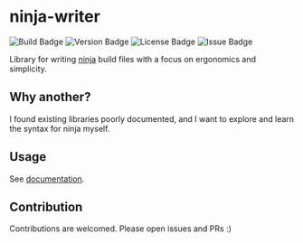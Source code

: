 # ninja-writer
![Build Badge](https://img.shields.io/github/actions/workflow/status/Pistonite/ninja-writer/rust.yml)
![Version Badge](https://img.shields.io/crates/v/ninja-writer)
![License Badge](https://img.shields.io/github/license/Pistonite/ninja-writer)
![Issue Badge](https://img.shields.io/github/issues/Pistonite/ninja-writer)

Library for writing [ninja](https://ninja-build.org) build files with a focus on
ergonomics and simplicity.

## Why another?
I found existing libraries poorly documented, and I want to explore
and learn the syntax for ninja myself.

## Usage
See [documentation](https://docs.rs/ninja-writer).

## Contribution
Contributions are welcomed. Please open issues and PRs :)


